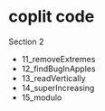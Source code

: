 # coplit code 


Section 2
- 11_removeExtremes
- 12_findBugInApples
- 13_readVertically
- 14_superIncreasing
- 15_modulo

